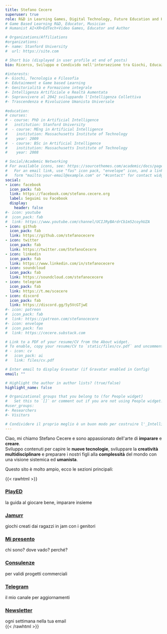 ```yaml
---
title: Stefano Cecere
superuser: true
role: R&D in Learning Games, Digital Technology, Future Education and Humanist Philosophy for Social Innovation.
# Game Based Learning R&D, Educator, Musician
# Humanist AI+XR+EdTech+Video Games, Educator and Author

# Organizations/Affiliations
#organizations:
#- name: Stanford University
#  url: https://site.com

# Short bio (displayed in user profile at end of posts)
bio: Ricerco, Sviluppo e Condivido nell'intersezione tra Giochi, Educazione, Tecnologie Digitali, Creatività e Filosofia Umanista per sopravvivere _tutti_ al 2042. Senza troppe aspettative ma almeno mi diverto nel tentativo :)

#interests:
#- Giochi, Tecnologia e Filosofia
#- Edutainment e Game based Learning
#- Genitorialità e Formazione integrale
#- Intelligenza Artificiale e Realtà Aumentata
#- Sopravvivere al 2042 sviluppando l'Intelligenza Collettiva
#- Trascendenza e Rivoluzione Umanista Universale
  
#education:
# courses:
# - course: PhD in Artificial Intelligence
#   institution: Stanford University
#  - course: MEng in Artificial Intelligence
#    institution: Massachusetts Institute of Technology
#    year: 2009
#  - course: BSc in Artificial Intelligence
#    institution: Massachusetts Institute of Technology
#    year: 2008

# Social/Academic Networking
# For available icons, see: https://sourcethemes.com/academic/docs/page-builder/#icons
#   For an email link, use "fas" icon pack, "envelope" icon, and a link in the
#   form "mailto:your-email@example.com" or "#contact" for contact widget.
social:
- icon: facebook
  icon_pack: fab
  link: https://facebook.com/stefano.cecere.org
  label: Seguimi su Facebook
  display:
    header: false
#- icon: youtube
#  icon_pack: fab
#  link: https://www.youtube.com/channel/UCIJRyBArdrCb1m52coyhUZA
- icon: github
  icon_pack: fab
  link: https://github.com/stefanocecere
- icon: twitter
  icon_pack: fab
  link: https://twitter.com/StefanoCecere
- icon: linkedin
  icon_pack: fab
  link: https://www.linkedin.com/in/stefanocecere
- icon: soundcloud
  icon_pack: fab
  link: https://soundcloud.com/stefanocecere
- icon: telegram
  icon_pack: fab
  link: https://t.me/scecere
- icon: discord
  icon_pack: fab
  link: https://discord.gg/5y5VcGTjwE
#- icon: patreon
#  icon_pack: fab
#  link: https://patreon.com/stefanocecere
#- icon: envelope
#  icon_pack: fas
#  link: https://cecere.substack.com

# Link to a PDF of your resume/CV from the About widget.
# To enable, copy your resume/CV to `static/files/cv.pdf` and uncomment the lines below.
# - icon: cv
#   icon_pack: ai
#   link: files/cv.pdf

# Enter email to display Gravatar (if Gravatar enabled in Config)
email: ""

# Highlight the author in author lists? (true/false)
highlight_name: false

# Organizational groups that you belong to (for People widget)
#   Set this to `[]` or comment out if you are not using People widget.
#user_groups:
#- Researchers
#- Visitors

# Condividere il proprio meglio è un buon modo per costruire l'_Intelligenza Collettiva_ di cui abbiamo disperatamente bisogno, e ispirare altri a fare lo stesso è ancora meglio.
---
```

Ciao, mi chiamo Stefano Cecere e sono appassionato dell'arte di **imparare** e **creare**.  
Sviluppo contenuti per capire le **nuove tecnologie**, sviluppare la **creatività multidisciplinare** e preparare i nostri figli alla **complessità** del mondo con una visione sistemica ed **umanista**.

Questo sito è molto ampio, ecco le sezioni principali:

{{< rawhtml >}}
<div class="row">
<div class="col-md">
    <h3><a href="/played">PlayED</a></h3>
    la guida al giocare bene, imparare insieme
    <h3><a href="/jamurr">Jamurr</a></h3>
    giochi creati dai ragazzi in jam con i genitori
    <h3><a href="/about">Mi presento</a></h3>
    chi sono? dove vado? perché?
</div>
<div class="col-md">
    <h3><a href="/about/consulente/">Consulenze</a></h3>
    per validi progetti commerciali
    <h3><a href="https://t.me/scecere">Telegram</a></h3>
    il mio canale per aggiornamenti
    <h3><a href="https://cecere.substack.com/subscribe">Newsletter</a></h3>
    ogni settimana nella tua email
</div>
</div>
{{< /rawhtml >}}
